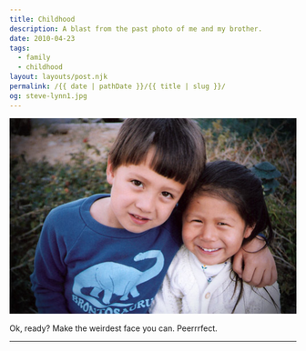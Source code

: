 ```yaml
---
title: Childhood
description: A blast from the past photo of me and my brother.
date: 2010-04-23
tags: 
  - family
  - childhood
layout: layouts/post.njk
permalink: /{{ date | pathDate }}/{{ title | slug }}/
og: steve-lynn1.jpg
---
```


![me and Steve as kids](/img/steve-lynn1.jpg)

Ok, ready? Make the weirdest face you can. Peerrrfect.

---
